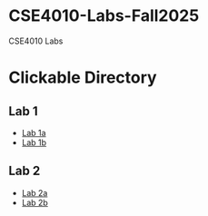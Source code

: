 # CSE4010-Labs-Fall2025
CSE4010 Labs

# Clickable Directory
## Lab 1 
- [Lab 1a](/Lab%201a)  
- [Lab 1b](/Lab%201b)
## Lab 2
- [Lab 2a](/Lab%202a)  
- [Lab 2b](/Lab%202b)  
